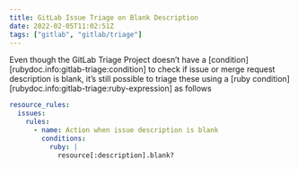 ```yaml
---
title: GitLab Issue Triage on Blank Description
date: 2022-02-05T11:02:51Z
tags: ["gitlab", "gitlab/triage"]
---
```


Even though the GitLab Triage Project doesn’t have a [condition][rubydoc.info:gitlab-triage:condition] to check if issue
or merge request description is blank, it’s still possible to triage these using a [ruby
condition][rubydoc.info:gitlab-triage:ruby-expression] as follows

```yaml
resource_rules:
  issues:
    rules:
      - name: Action when issue description is blank
        conditions:
          ruby: |
            resource[:description].blank?
```

[rubydoc.info:gitlab-triage:conditions-field]: https://www.rubydoc.info/gems/gitlab-triage#conditions-field
[rubydoc.info:gitlab-triage:ruby-condition]: https://www.rubydoc.info/gems/gitlab-triage#ruby-condition
